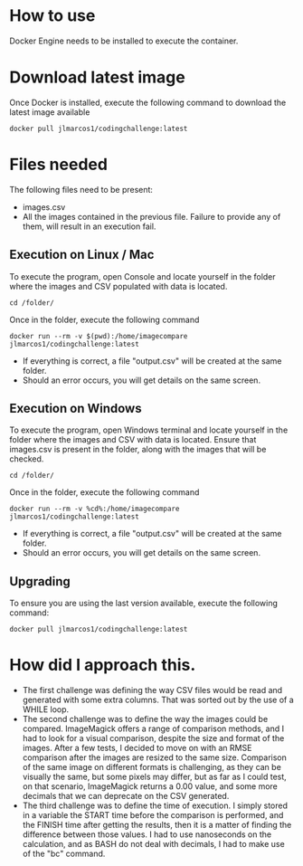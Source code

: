 # How to use
Docker Engine needs to be installed to execute the container.

# Download latest image
Once Docker is installed, execute the following command to download the latest image available
```
docker pull jlmarcos1/codingchallenge:latest
```

# Files needed
The following files need to be present:
- images.csv
- All the images contained in the previous file.
Failure to provide any of them, will result in an execution fail.

## Execution on Linux / Mac
To execute the program, open Console and locate yourself in the folder where the images and CSV populated with data is located.
```
cd /folder/
```
Once in the folder, execute the following command
```
docker run --rm -v $(pwd):/home/imagecompare jlmarcos1/codingchallenge:latest
```
- If everything is correct, a file "output.csv" will be created at the same folder.
- Should an error occurs, you will get details on the same screen.


## Execution on Windows
To execute the program, open Windows terminal and locate yourself in the folder where the images and CSV with data is located.
Ensure that images.csv is present in the folder, along with the images that will be checked.
```
cd /folder/
```
Once in the folder, execute the following command
```
docker run --rm -v %cd%:/home/imagecompare jlmarcos1/codingchallenge:latest
```
- If everything is correct, a file "output.csv" will be created at the same folder.
- Should an error occurs, you will get details on the same screen.

## Upgrading
To ensure you are using the last version available, execute the following command:
```
docker pull jlmarcos1/codingchallenge:latest
```
# How did I approach this.
- The first challenge was defining the way CSV files would be read and generated with some extra columns. That was sorted out by the use of a WHILE loop.
- The second challenge was to define the way the images could be compared. ImageMagick offers a range of comparison methods, and I had to look for a visual comparison, despite the size and format of the images. After a few tests, I decided to move on with an RMSE comparison after the images are resized to the same size. Comparison of the same image on different formats is challenging, as they can be visually the same, but some pixels may differ, but as far as I could test, on that scenario, ImageMagick returns a 0.00 value, and some more decimals that we can deprecate on the CSV generated.
- The third challenge was to define the time of execution. I simply stored in a variable the START time before the comparison is performed, and the FINISH time after getting the results, then it is a matter of finding the difference between those values. I had to use nanoseconds on the calculation, and as BASH do not deal with decimals, I had to make use of the "bc" command.